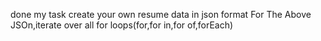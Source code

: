done my task 
 create your own resume data in json format
For The Above JSOn,iterate over all for loops(for,for in,for of,forEach)
